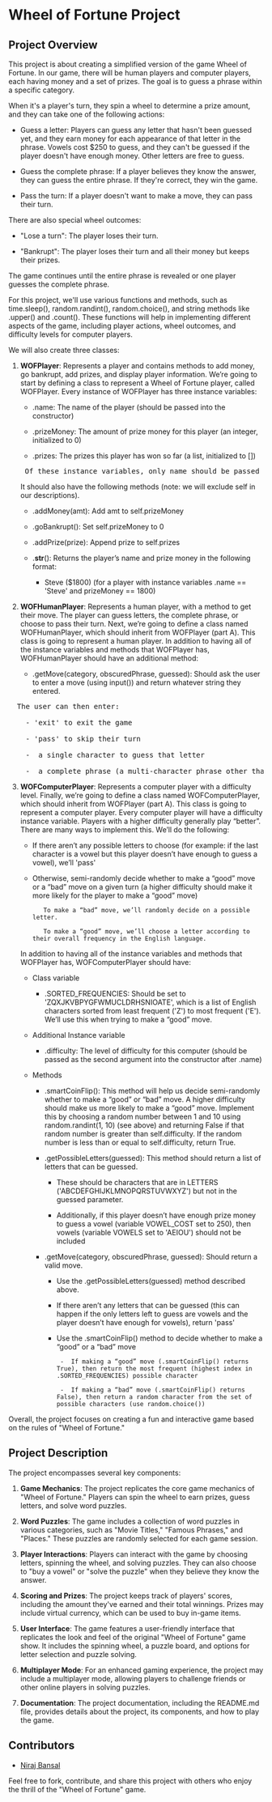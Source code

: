 # Wheel of Fortune Project

## Project Overview

This project is about creating a simplified version of the game Wheel of Fortune. In our game, there will be human players and computer players, each having money and a set of prizes. The goal is to guess a phrase within a specific category.

When it's a player's turn, they spin a wheel to determine a prize amount, and they can take one of the following actions:

- Guess a letter: Players can guess any letter that hasn't been guessed yet, and they earn money for each appearance of that letter in the phrase. Vowels cost $250 to guess, and they can't be guessed if the player doesn't have enough money. Other letters are free to guess.

- Guess the complete phrase: If a player believes they know the answer, they can guess the entire phrase. If they're correct, they win the game.

- Pass the turn: If a player doesn't want to make a move, they can pass their turn.

There are also special wheel outcomes:

- "Lose a turn": The player loses their turn.

- "Bankrupt": The player loses their turn and all their money but keeps their prizes.

The game continues until the entire phrase is revealed or one player guesses the complete phrase.

For this project, we'll use various functions and methods, such as time.sleep(), random.randint(), random.choice(), and string methods like .upper() and .count(). These functions will help in implementing different aspects of the game, including player actions, wheel outcomes, and difficulty levels for computer players.

We will also create three classes:

1. **WOFPlayer**: Represents a player and contains methods to add money, go bankrupt, add prizes, and display player information. We’re going to start by defining a class to represent a Wheel of Fortune player, called WOFPlayer. Every instance of WOFPlayer has three instance variables:
   - .name: The name of the player (should be passed into the constructor)

   - .prizeMoney: The amount of prize money for this player (an integer, initialized to 0)

   - .prizes: The prizes this player has won so far (a list, initialized to [])
     
    <pre>
    Of these instance variables, only name should be passed into the constructor.</pre> It should also have the following methods (note: we will exclude self in our descriptions).
    - .addMoney(amt): Add amt to self.prizeMoney

    - .goBankrupt(): Set self.prizeMoney to 0

    - .addPrize(prize): Append prize to self.prizes

    - .__str__(): Returns the player’s name and prize money in the following format:
      - Steve ($1800) (for a player with instance variables .name == 'Steve' and prizeMoney == 1800)

2. **WOFHumanPlayer**: Represents a human player, with a method to get their move. The player can guess letters, the complete phrase, or choose to pass their turn. Next, we’re going to define a class named WOFHumanPlayer, which should inherit from WOFPlayer (part A). This class is going to represent a human player. In addition to having all of the instance variables and methods that WOFPlayer has, WOFHumanPlayer should have an additional method:
    - .getMove(category, obscuredPhrase, guessed): Should ask the user to enter a move (using input()) and return whatever string they entered.
      
<pre>
  The user can then enter:

    - 'exit' to exit the game

    - 'pass' to skip their turn

    -  a single character to guess that letter

    -  a complete phrase (a multi-character phrase other than 'exit' or 'pass') to guess that phrase.</pre>


3. **WOFComputerPlayer**: Represents a computer player with a difficulty level. Finally, we’re going to define a class named WOFComputerPlayer, which should inherit from WOFPlayer (part A). This class is going to represent a computer player. Every computer player will have a difficulty instance variable. Players with a higher difficulty generally play “better”. There are many ways to implement this. We’ll do the following:

   - If there aren’t any possible letters to choose (for example: if the last character is a vowel but this player doesn’t have enough to guess a vowel), we’ll 'pass'

   - Otherwise, semi-randomly decide whether to make a “good” move or a “bad” move on a given turn (a higher difficulty should make it more likely for the player to make a “good” move)

            To make a “bad” move, we’ll randomly decide on a possible letter.

            To make a “good” move, we’ll choose a letter according to their overall frequency in the English language.


    In addition to having all of the instance variables and methods that WOFPlayer has, WOFComputerPlayer should have:

    - Class variable
    
      - .SORTED_FREQUENCIES: Should be set to 'ZQXJKVBPYGFWMUCLDRHSNIOATE', which is a list of English characters sorted from least frequent ('Z') to most frequent ('E'). We’ll use this when trying to make a “good” move.

    - Additional Instance variable

      - .difficulty: The level of difficulty for this computer (should be passed as the second argument into the constructor after .name)

    - Methods

      - .smartCoinFlip(): This method will help us decide semi-randomly whether to make a “good” or “bad” move. A higher difficulty should make us more likely to make a “good” move. Implement this by choosing a random number between 1 and 10 using random.randint(1, 10) (see above) and returning False if that random number is greater than self.difficulty. If the random number is less than or equal to self.difficulty, return True.

      - .getPossibleLetters(guessed): This method should return a list of letters that can be guessed.

          -  These should be characters that are in LETTERS ('ABCDEFGHIJKLMNOPQRSTUVWXYZ') but not in the guessed parameter.

          -  Additionally, if this player doesn’t have enough prize money to guess a vowel (variable VOWEL_COST set to 250), then vowels (variable VOWELS set to 'AEIOU') should not be included

      - .getMove(category, obscuredPhrase, guessed): Should return a valid move.

          -  Use the .getPossibleLetters(guessed) method described above.

          -  If there aren’t any letters that can be guessed (this can happen if the only letters left to guess are vowels and the player doesn’t have enough for vowels), return 'pass'

          -  Use the .smartCoinFlip() method to decide whether to make a “good” or a “bad” move

                  -  If making a “good” move (.smartCoinFlip() returns True), then return the most frequent (highest index in .SORTED_FREQUENCIES) possible character

                  -  If making a “bad” move (.smartCoinFlip() returns False), then return a random character from the set of possible characters (use random.choice())
             
Overall, the project focuses on creating a fun and interactive game based on the rules of "Wheel of Fortune."

## Project Description

The project encompasses several key components:

1. **Game Mechanics**: The project replicates the core game mechanics of "Wheel of Fortune." Players can spin the wheel to earn prizes, guess letters, and solve word puzzles.

2. **Word Puzzles**: The game includes a collection of word puzzles in various categories, such as "Movie Titles," "Famous Phrases," and "Places." These puzzles are randomly selected for each game session.

3. **Player Interactions**: Players can interact with the game by choosing letters, spinning the wheel, and solving puzzles. They can also choose to "buy a vowel" or "solve the puzzle" when they believe they know the answer.

4. **Scoring and Prizes**: The project keeps track of players' scores, including the amount they've earned and their total winnings. Prizes may include virtual currency, which can be used to buy in-game items.

5. **User Interface**: The game features a user-friendly interface that replicates the look and feel of the original "Wheel of Fortune" game show. It includes the spinning wheel, a puzzle board, and options for letter selection and puzzle solving.

6. **Multiplayer Mode**: For an enhanced gaming experience, the project may include a multiplayer mode, allowing players to challenge friends or other online players in solving puzzles.

7. **Documentation**: The project documentation, including the README.md file, provides details about the project, its components, and how to play the game.

## Contributors

- [Niraj Bansal](https://github.com/NirajB1602)

Feel free to fork, contribute, and share this project with others who enjoy the thrill of the "Wheel of Fortune" game.
